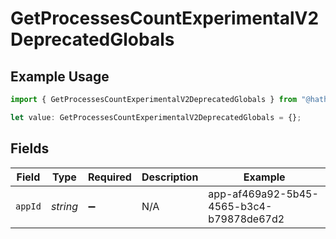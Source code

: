 # GetProcessesCountExperimentalV2DeprecatedGlobals

## Example Usage

```typescript
import { GetProcessesCountExperimentalV2DeprecatedGlobals } from "@hathora/cloud-sdk-typescript/models/operations";

let value: GetProcessesCountExperimentalV2DeprecatedGlobals = {};
```

## Fields

| Field                                    | Type                                     | Required                                 | Description                              | Example                                  |
| ---------------------------------------- | ---------------------------------------- | ---------------------------------------- | ---------------------------------------- | ---------------------------------------- |
| `appId`                                  | *string*                                 | :heavy_minus_sign:                       | N/A                                      | app-af469a92-5b45-4565-b3c4-b79878de67d2 |